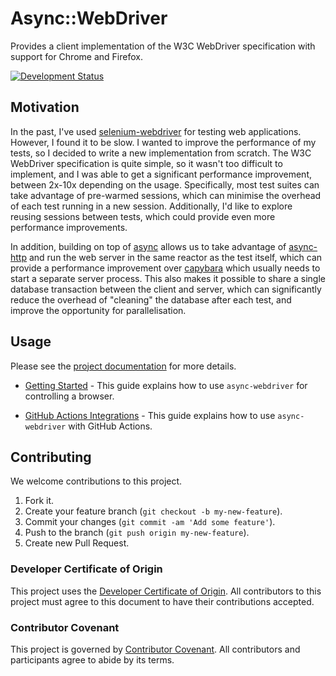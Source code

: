 # Async::WebDriver

Provides a client implementation of the W3C WebDriver specification with support for Chrome and Firefox.

[![Development Status](https://github.com/socketry/async-webdriver/workflows/Test/badge.svg)](https://github.com/socketry/async-webdriver/actions?workflow=Test)

## Motivation

In the past, I've used [selenium-webdriver](https://github.com/SeleniumHQ/selenium) for testing web applications. However, I found it to be slow. I wanted to improve the performance of my tests, so I decided to write a new implementation from scratch. The W3C WebDriver specification is quite simple, so it wasn't too difficult to implement, and I was able to get a significant performance improvement, between 2x-10x depending on the usage. Specifically, most test suites can take advantage of pre-warmed sessions, which can minimise the overhead of each test running in a new session. Additionally, I'd like to explore reusing sessions between tests, which could provide even more performance improvements.

In addition, building on top of [async](https://github.com/socketry/async) allows us to take advantage of [async-http](https://github.com/socketry/async-http) and run the web server in the same reactor as the test itself, which can provide a performance improvement over [capybara](https://github.com/teamcapybara/capybara) which usually needs to start a separate server process. This also makes it possible to share a single database transaction between the client and server, which can significantly reduce the overhead of "cleaning" the database after each test, and improve the opportunity for parallelisation.

## Usage

Please see the [project documentation](https://socketry.github.io/async-webdriver/) for more details.

  - [Getting Started](https://socketry.github.io/async-webdriver/guides/getting-started/index) - This guide explains how to use `async-webdriver` for controlling a browser.

  - [GitHub Actions Integrations](https://socketry.github.io/async-webdriver/guides/github-actions-integration/index) - This guide explains how to use `async-webdriver` with GitHub Actions.

## Contributing

We welcome contributions to this project.

1.  Fork it.
2.  Create your feature branch (`git checkout -b my-new-feature`).
3.  Commit your changes (`git commit -am 'Add some feature'`).
4.  Push to the branch (`git push origin my-new-feature`).
5.  Create new Pull Request.

### Developer Certificate of Origin

This project uses the [Developer Certificate of Origin](https://developercertificate.org/). All contributors to this project must agree to this document to have their contributions accepted.

### Contributor Covenant

This project is governed by [Contributor Covenant](https://www.contributor-covenant.org/). All contributors and participants agree to abide by its terms.
